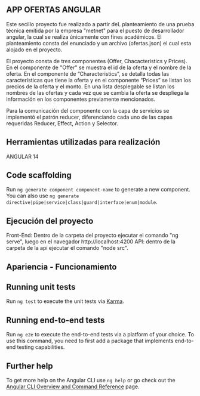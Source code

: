 ## APP OFERTAS ANGULAR

Este secillo proyecto fue realizado a partir deL planteamiento de una prueba técnica emitida por la empresa "metnet" para el puesto de desarrollador angular, la cual se realiza únicamente con fines académicos. El planteamiento consta del enunciado y un archivo (ofertas.json) el cual esta alojado en el proyecto.

El proyecto consta de tres componentes (Offer, Chacacteristics y Prices). En el componente de "Offer" se muestra el id de la oferta y el nombre de la oferta. En el componente de “Characteristics”, se detalla todas las características que tiene la oferta y en el componente “Prices” se listan los precios de la oferta y el monto. En una lista desplegable se listan los nombres de las ofertas y cada vez que se cambia la oferta se despliega la información en los componentes previamente mencionados.

Para la comunicación del componente con la capa de servicios se implementó el patrón reducer, diferenciando cada uno de las capas requeridas Reducer, Effect, Action y  Selector.

## Herramientas utilizadas para realización
ANGULAR 14

## Code scaffolding

Run `ng generate component component-name` to generate a new component. You can also use `ng generate directive|pipe|service|class|guard|interface|enum|module`.

## Ejecución del proyecto

Front-End: Dentro de la carpeta del proyecto ejecutar el comando "ng serve", luego en el navegador http://localhost:4200 
API: dentro de la carpeta de la api ejecutar el comando "node src".

## Apariencia - Funcionamiento




## Running unit tests

Run `ng test` to execute the unit tests via [Karma](https://karma-runner.github.io).

## Running end-to-end tests

Run `ng e2e` to execute the end-to-end tests via a platform of your choice. To use this command, you need to first add a package that implements end-to-end testing capabilities.

## Further help

To get more help on the Angular CLI use `ng help` or go check out the [Angular CLI Overview and Command Reference](https://angular.io/cli) page.
